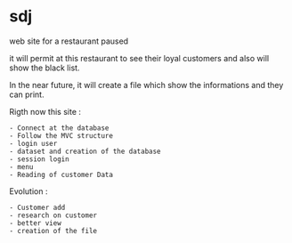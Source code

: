 # sdj
web site for a restaurant paused

it will permit at this restaurant to see their loyal customers and also will show the black list.

In the near future, it will create a file which show the informations and they can print. 

Rigth now this site : 

    - Connect at the database
    - Follow the MVC structure
    - login user
    - dataset and creation of the database
    - session login
    - menu
    - Reading of customer Data
    
Evolution : 
    
    - Customer add
    - research on customer
    - better view
    - creation of the file

